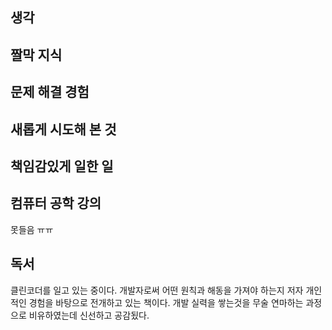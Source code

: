 ## 생각
## 짤막 지식
## 문제 해결 경험
## 새롭게 시도해 본 것
## 책임감있게 일한 일

## 컴퓨터 공학 강의
못들음 ㅠㅠ

## 독서
클린코더를 일고 있는 중이다.
개발자로써 어떤 원칙과 해동을 가져야 하는지 저자 개인적인 경험을 바탕으로 전개하고 있는 책이다.
개발 실력을 쌓는것을 무술 연마하는 과정으로 비유하였는데 신선하고 공감됬다.
